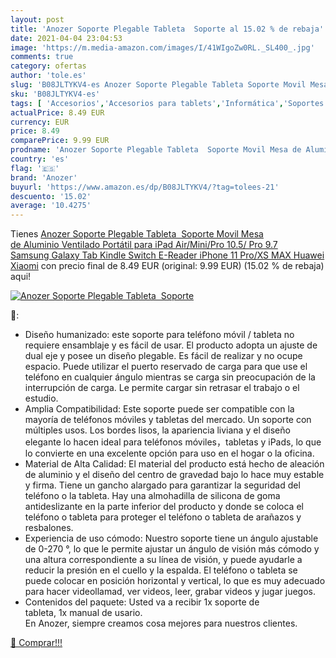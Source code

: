 ```yaml
---
layout: post
title: 'Anozer Soporte Plegable Tableta  Soporte al 15.02 % de rebaja'
date: 2021-04-04 23:04:53
image: 'https://m.media-amazon.com/images/I/41WIgoZw0RL._SL400_.jpg'
comments: true
category: ofertas
author: 'tole.es'
slug: 'B08JLTYKV4-es Anozer Soporte Plegable Tableta Soporte Movil Mesa de...'
sku: 'B08JLTYKV4-es'
tags: [ 'Accesorios','Accesorios para tablets','Informática','Soportes para tablets','anozer','ipad','iphone', ]
actualPrice: 8.49 EUR
currency: EUR
price: 8.49
comparePrice: 9.99 EUR
prodname: 'Anozer Soporte Plegable Tableta  Soporte Movil Mesa de Aluminio Ventilado Portátil para iPad Air/Mini/Pro 10.5/ Pro 9.7 Samsung Galaxy Tab Kindle Switch E-Reader iPhone 11 Pro/XS MAX Huawei Xiaomi'
country: 'es'
flag: '🇪🇸'
brand: 'Anozer'
buyurl: 'https://www.amazon.es/dp/B08JLTYKV4/?tag=tolees-21'
descuento: '15.02'
average: '10.4275'
---
```


Tienes [Anozer Soporte Plegable Tableta  Soporte Movil Mesa de Aluminio Ventilado Portátil para iPad Air/Mini/Pro 10.5/ Pro 9.7 Samsung Galaxy Tab Kindle Switch E-Reader iPhone 11 Pro/XS MAX Huawei Xiaomi](https://www.amazon.es/dp/B08JLTYKV4/?tag=tolees-21) con precio final de  8.49 EUR (original: 9.99 EUR) (15.02 %  de rebaja) aqui!

[![Anozer Soporte Plegable Tableta  Soporte](https://m.media-amazon.com/images/I/41WIgoZw0RL._SL400_.jpg)](https://www.amazon.es/dp/B08JLTYKV4/?tag=tolees-21)

🔎:

- Diseño humanizado: este soporte para teléfono móvil / tableta no requiere ensamblaje y es fácil de usar. El producto adopta un ajuste de dual eje y posee un diseño plegable. Es fácil de realizar y no ocupe espacio. Puede utilizar el puerto reservado de carga para que use el teléfono en cualquier ángulo mientras se carga sin preocupación de la interrupción de carga. Le permite cargar sin retrasar el trabajo o el estudio.
- Amplia Compatibilidad: Este soporte puede ser compatible con la mayoría de teléfonos móviles y tabletas del mercado. Un soporte con múltiples usos. Los bordes lisos, la apariencia liviana y el diseño elegante lo hacen ideal para teléfonos móviles，tabletas y iPads, lo que lo convierte en una excelente opción para uso en el hogar o la oficina.
- Material de Alta Calidad: El material del producto está hecho de aleación de aluminio y el diseño del centro de gravedad bajo lo hace muy estable y firma. Tiene un gancho alargado para garantizar la seguridad del teléfono o la tableta. Hay una almohadilla de silicona de goma antideslizante en la parte inferior del producto y donde se coloca el teléfono o tableta para proteger el teléfono o tableta de arañazos y resbalones.
- Experiencia de uso cómodo: Nuestro soporte tiene un ángulo ajustable de 0-270 °, lo que le permite ajustar un ángulo de visión más cómodo y una altura correspondiente a su línea de visión, y puede ayudarle a reducir la presión en el cuello y la espalda. El teléfono o tableta se puede colocar en posición horizontal y vertical, lo que es muy adecuado para hacer videollamad, ver videos, leer, grabar videos y jugar juegos.
- Contenidos del paquete: Usted va a recibir 1x soporte de tableta, 1x manual de usario. En Anozer, siempre creamos cosa mejores para nuestros clientes.

[🛒 Comprar!!!](https://www.amazon.es/dp/B08JLTYKV4/?tag=tolees-21)
